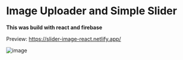 # Image Uploader and Simple Slider

<b>This was build with react and firebase</b>

Preview: https://slider-image-react.netlify.app/

![image](https://repository-images.githubusercontent.com/298464419/b0677400-febf-11ea-87ef-0e7e7e005b31)
